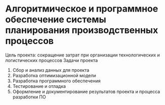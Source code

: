 # Алгоритмическое и программное обеспечение системы планирования производственных процессов
Цель проекта: сокращение затрат при организации технологических и логистических процессов
Задачи проекта	
1. Сбор и анализ данных для проекта
2.	Разработка оптимизационной модели
3.	Разработка программного обеспечения
4.	Тестирование и отладка
5.	Оформление и документирование результатов проекта и процесса разработки ПО
